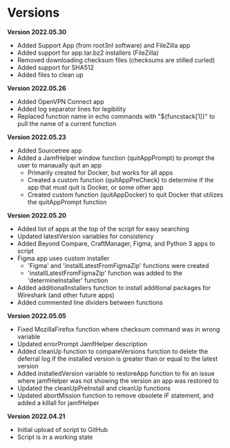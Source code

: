 # Versions

**Version 2022.05.30**
- Added Support App (from root3nl software) and FileZilla app
- Added support for app.tar.bz2 installers (FileZilla)
- Removed downloading checksum files (checksums are stilled curled)
- Added support for SHA512
- Added files to clean up

**Version 2022.05.26**
- Added OpenVPN Connect app
- Added log separator lines for legibility
- Replaced function name in echo commands with "${funcstack[1]}" to pull the name of a current function

**Version 2022.05.23**
- Added Sourcetree app
- Added a JamfHelper window function (quitAppPrompt) to prompt the user to manaually quit an app
   - Primarily created for Docker, but works for all apps
   - Created a custom function (quitAppPreCheck) to determine if the app that must quit is Docker, or some other app
   - Created custom function (quitAppDocker) to quit Docker that utilizes the quitAppPrompt function

**Version 2022.05.20**
- Added list of apps at the top of the script for easy searching
- Updated latestVersion variables for consistency
- Added Beyond Compare, CraftManager, Figma, and Python 3 apps to script
- Figma app uses custom installer
   - 'Figma' and 'installLatestFromFigmaZip' functions were created
   - 'installLatestFromFigmaZip' function was added to the 'determineInstaller' function
- Added additionalInstallers function to install additional packages for Wireshark (and other future apps)
- Added commented line dividers between functions

**Version 2022.05.05**
- Fixed MozillaFirefox function where checksum command was in wrong variable
- Updated errorPrompt JamfHelper description
- Added cleanUp function to compareVersions function to delete the deferral log if the installed version is greater than or equal to the latest version
- Added installedVersion variable to restoreApp function to fix an issue where jamfHelper was not showing the version an app was restored to
- Updated the cleanUpPreInstall and cleanUp functions
- Updated abortMission function to remove obsolete IF statement, and added a killall for jamfHelper

**Version 2022.04.21**
- Initial upload of script to GitHub
- Script is in a working state
